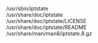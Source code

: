 /usr/sbin/iptstate  
/usr/share/doc/iptstate  
/usr/share/doc/iptstate/LICENSE  
/usr/share/doc/iptstate/README  
/usr/share/man/man8/iptstate.8.gz  
